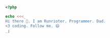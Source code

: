 ```php
<?php

echo <<<_
Hi there 👋. I am Runrioter. Programmer. Dad.
<3 coding. Follow me. 😄
_;
```

<!--
### Hi there 👋
**Runrioter/Runrioter** is a ✨ _special_ ✨ repository because its `README.md` (this file) appears on your GitHub profile.

Here are some ideas to get you started:

- 🔭 I’m currently working on ...
- 🌱 I’m currently learning ...
- 👯 I’m looking to collaborate on ...
- 🤔 I’m looking for help with ...
- 💬 Ask me about ...
- 📫 How to reach me: ...
- 😄 Pronouns: ...
- ⚡ Fun fact: ...
-->
